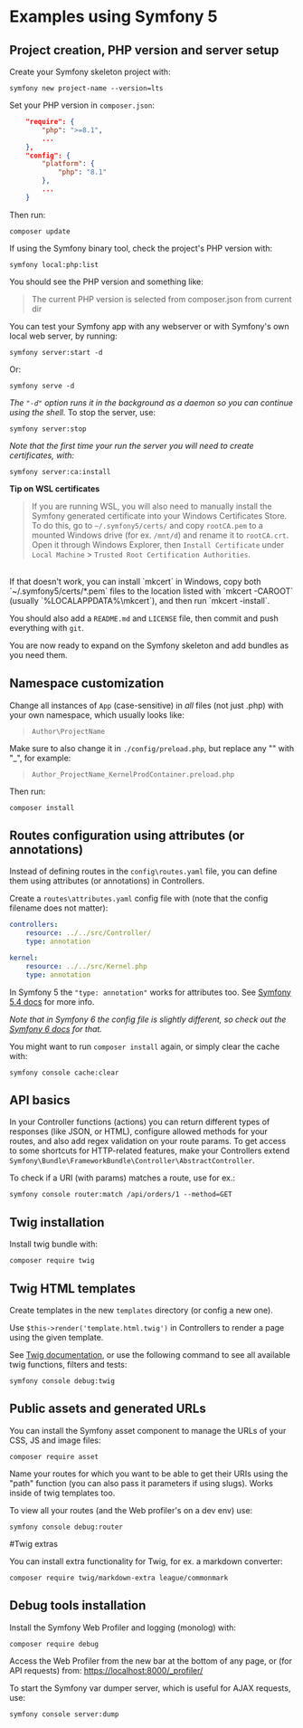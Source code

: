 # Examples using Symfony 5

## Project creation, PHP version and server setup

Create your Symfony skeleton project with:

```
symfony new project-name --version=lts
```

Set your PHP version in `composer.json`:
```json
    "require": {
        "php": ">=8.1",
        ...
    },
    "config": {
        "platform": {
            "php": "8.1"
        },
        ...
    }
```

Then run:
```shell
composer update
```

If using the Symfony binary tool, check the project's PHP version with:
```shell
symfony local:php:list
```
You should see the PHP version and something like:
>The current PHP version is selected from composer.json from current dir

You can test your Symfony app with any webserver or with Symfony's own local web server, by running:
```shell
symfony server:start -d
```
Or:
```shell
symfony serve -d
```
*The `"-d"` option runs it in the background as a daemon so you can continue using the shell.*
To stop the server, use:
```shell
symfony server:stop
```

*Note that the first time your run the server you will need to create certificates, with:*
```shell
symfony server:ca:install
```

**Tip on WSL certificates**
>If you are running WSL, you will also need to manually install the Symfony generated certificate into your Windows Certificates Store. To do this, go to `~/.symfony5/certs/` and copy `rootCA.pem` to a mounted Windows drive (for ex. `/mnt/d`) and rename it to `rootCA.crt`. Open it through Windows Explorer, then `Install Certificate` under `Local Machine` > `Trusted Root Certification Authorities`.<br>
<br>
If that doesn't work, you can install `mkcert` in Windows, copy both `~/.symfony5/certs/*.pem` files to the location listed with `mkcert -CAROOT` (usually `%LOCALAPPDATA%\mkcert`), and then run `mkcert -install`.

You should also add a `README.md` and `LICENSE` file, then commit and push everything with `git`.

You are now ready to expand on the Symfony skeleton and add bundles as you need them.


## Namespace customization

Change all instances of `App` (case-sensitive) in *all* files (not just .php) with your own namespace, which usually looks like:
>`Author\ProjectName`

Make sure to also change it in `./config/preload.php`, but replace any "\" with "_", for example:
>`Author_ProjectName_KernelProdContainer.preload.php`

Then run:
```shell
composer install
```


## Routes configuration using attributes (or annotations)

Instead of defining routes in the `config\routes.yaml` file, you can define them using attributes (or annotations) in Controllers.

Create a `routes\attributes.yaml` config file with (note that the config filename does not matter):
```yaml
controllers:
    resource: ../../src/Controller/
    type: annotation

kernel:
    resource: ../../src/Kernel.php
    type: annotation
```
In Symfony 5 the `"type: annotation"` works for attributes too. See [Symfony 5.4 docs](https://symfony.com/doc/5.4/routing.html) for more info.

*Note that in Symfony 6 the config file is slightly different, so check out the [Symfony 6 docs](https://symfony.com/doc/6.2/routing.html) for that.*

You might want to run `composer install` again, or simply clear the cache with:
```shell
symfony console cache:clear
```


## API basics

In your Controller functions (actions) you can return different types of responses (like JSON, or HTML), configure allowed methods for your routes, and also add regex validation on your route params. To get access to some shortcuts for HTTP-related features, make your Controllers extend `Symfony\Bundle\FrameworkBundle\Controller\AbstractController`.

To check if a URI (with params) matches a route, use for ex.:
```shell
symfony console router:match /api/orders/1 --method=GET
```


## Twig installation

Install twig bundle with:
```shell
composer require twig
```


## Twig HTML templates

Create templates in the new `templates` directory (or config a new one).

Use `$this->render('template.html.twig')` in Controllers to render a page using the given template.

See [Twig documentation](https://twig.symfony.com/doc/), or use the following command to see all available twig functions, filters and tests:
```shell
symfony console debug:twig
```


## Public assets and generated URLs

You can install the Symfony asset component to manage the URLs of your CSS, JS and image files:
```shell
composer require asset
```

Name your routes for which you want to be able to get their URIs using the "path" function (you can also pass it parameters if using slugs). Works inside of twig templates too.

To view all your routes (and the Web profiler's on a dev env) use:
```shell
symfony console debug:router
```


#Twig extras

You can install extra functionality for Twig, for ex. a markdown converter:
```shell
composer require twig/markdown-extra league/commonmark
```


## Debug tools installation

Install the Symfony Web Profiler and logging (monolog) with:
```shell
composer require debug
```

Access the Web Profiler from the new bar at the bottom of any page, or (for API requests) from:
<https://localhost:8000/_profiler/>

To start the Symfony var dumper server, which is useful for AJAX requests, use:
```shell
symfony console server:dump
```
